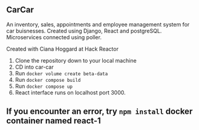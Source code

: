## CarCar

An inventory, sales, appointments and employee management system for car buisnesses. Created using Django, React and postgreSQL. Microservices connected using poller.

Created with Ciana Hoggard at Hack Reactor

1. Clone the repository down to your local machine
2. CD into car-car
3. Run `docker volume create beta-data`
4. Run `docker compose build`
5. Run `docker compose up`
6. React interface runs on localhost port 3000.

## If you encounter an error, try `npm install` docker container named react-1
